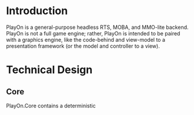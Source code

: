 # Introduction
PlayOn is a general-purpose headless RTS, MOBA, and MMO-lite backend. PlayOn is not a full game engine; rather, PlayOn is intended to be paired with a graphics engine, like the code-behind and view-model to a presentation framework (or the model and controller to a view).

# Technical Design

## Core
PlayOn.Core contains a deterministic 